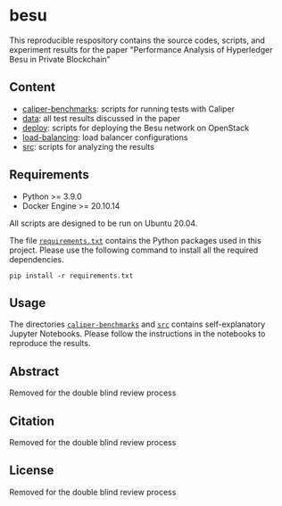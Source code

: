 # besu
This reproducible respository contains the source codes, scripts, and experiment results for the paper "Performance Analysis of Hyperledger Besu in Private Blockchain"

## Content
* [caliper-benchmarks](/caliper-benchmarks): scripts for running tests with Caliper
* [data](/data): all test results discussed in the paper
* [deploy](/deploy): scripts for deploying the Besu network on OpenStack
* [load-balancing](/load-balancing): load balancer configurations
* [src](/src): scripts for analyzing the results

## Requirements
* Python >= 3.9.0
* Docker Engine >= 20.10.14

All scripts are designed to be run on Ubuntu 20.04.

The file [`requirements.txt`](./requirements.txt) contains the Python packages used in this project. Please use the following command to install all the required dependencies.

```
pip install -r requirements.txt
```

## Usage
The directories [`caliper-benchmarks`](/caliper-benchmarks) and [`src`](/src) contains self-explanatory Jupyter Notebooks. Please follow the instructions in the notebooks to reproduce the results.

## Abstract
Removed for the double blind review process

## Citation
Removed for the double blind review process

## License
Removed for the double blind review process
